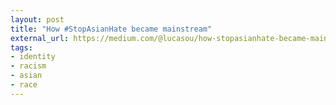 ```yaml
---
layout: post
title: "How #StopAsianHate became mainstream"
external_url: https://medium.com/@lucasou/how-stopasianhate-became-mainstream-5f8423f462e3
tags:
- identity
- racism
- asian
- race
---
```


